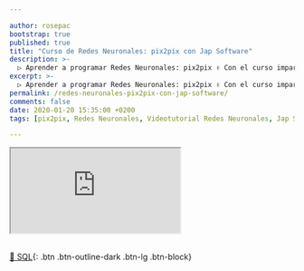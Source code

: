 ```yaml
---

author: rosepac
bootstrap: true
published: true
title: "Curso de Redes Neuronales: pix2pix con Jap Software"
description: >-
  ▷ Aprender a programar Redes Neuronales: pix2pix ✌️ Con el curso impartido por Jap Software
excerpt: >-
  ▷ Aprender a programar Redes Neuronales: pix2pix ✌️ Con el curso impartido por Jap Software
permalink: /redes-neuronales-pix2pix-con-jap-software/
comments: false
date: 2020-01-20 15:35:00 +0200
tags: [pix2pix, Redes Neuronales, Videotutorial Redes Neuronales, Jap Software]

---
```


<div class="embed-responsive embed-responsive-16by9">
  <iframe class="embed-responsive-item" src="https://www.youtube-nocookie.com/embed/videoseries?list=PLLJJqiFt6VPoKD8my7XQm8uhMFUc8qmN7" allowfullscreen></iframe>
</div><br/>

[📂 SQL](/cursos-tecnologia/#machine-learning){: .btn .btn-outline-dark .btn-lg .btn-block}
